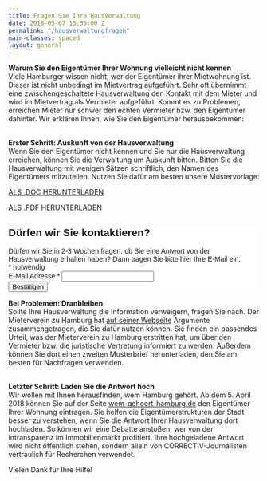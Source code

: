 ```yaml
---
title: Fragen Sie Ihre Hausverwaltung
date: 2018-03-07 15:55:00 Z
permalink: "/hausverwaltungfragen"
main-classes: spaced
layout: general
---
```


**Warum Sie den Eigentümer Ihrer Wohnung vielleicht nicht kennen**<br>
Viele Hamburger wissen nicht, wer der Eigentümer ihrer Mietwohnung ist. Dieser ist nicht unbedingt im Mietvertrag aufgeführt. Sehr oft übernimmt eine zwischengeschaltete Hausverwaltung den Kontakt mit dem Mieter und wird im Mietvertrag als Vermieter aufgeführt. Kommt es zu Problemen, erreichen Mieter nur schwer den echten Vermieter bzw. den Eigentümer dahinter. 
Wir erklären Ihnen, wie Sie den Eigentümer herausbekommen:<br><br>


**Erster Schritt: Auskunft von der Hausverwaltung**<br>
Wenn Sie den Eigentümer nicht kennen und Sie nur die Hausverwaltung erreichen, können Sie die Verwaltung um Auskunft bitten. Bitten Sie die Hausverwaltung mit wenigen Sätzen schriftlich, den Namen des Eigentümers mitzuteilen. Nutzen Sie dafür am besten unsere Mustervorlage:

[ALS .DOC HERUNTERLADEN](/uploads/Mustervorlage_Hausverwaltung.doc)

[ALS .PDF HERUNTERLADEN](/uploads/Mustervorlage_Hausverwaltung.pdf)

<!-- Begin MailChimp Signup Form -->
<link href="//cdn-images.mailchimp.com/embedcode/classic-10_7.css" rel="stylesheet" type="text/css">
<style type="text/css">
	#mc_embed_signup{background:#fff; clear:left; font:14px Helvetica,Arial,sans-serif; }
	/* Add your own MailChimp form style overrides in your site stylesheet or in this style block.
	   We recommend moving this block and the preceding CSS link to the HEAD of your HTML file. */
</style>
<div id="mc_embed_signup">
<form action="https://correctiv.us12.list-manage.com/subscribe/post?u=74b23e1b0af8c36eb217e01c1&amp;id=4a8c81f17b" method="post" id="mc-embedded-subscribe-form" name="mc-embedded-subscribe-form" class="validate" target="_blank" novalidate>
    <div id="mc_embed_signup_scroll">
	<h2>Dürfen wir Sie kontaktieren?</h2>
          Dürfen wir Sie in 2-3 Wochen fragen, ob Sie eine Antwort von der Hausverwaltung erhalten haben? Dann tragen Sie bitte hier Ihre E-Mail ein:
<div class="indicates-required"><span class="asterisk">*</span> notwendig</div>
<div class="mc-field-group">
	<label for="mce-EMAIL">E-Mail Adresse  <span class="asterisk">*</span>
</label>
	<input type="email" value="" name="EMAIL" class="required email" id="mce-EMAIL">
</div>
	<div id="mce-responses" class="clear">
		<div class="response" id="mce-error-response" style="display:none"></div>
		<div class="response" id="mce-success-response" style="display:none"></div>
	</div>    <!-- real people should not fill this in and expect good things - do not remove this or risk form bot signups-->
    <div style="position: absolute; left: -5000px;" aria-hidden="true"><input type="text" name="b_74b23e1b0af8c36eb217e01c1_4a8c81f17b" tabindex="-1" value=""></div>
    <div class="clear"><input type="submit" value="Bestätigen" name="subscribe" id="mc-embedded-subscribe" class="button"></div>
    </div>
</form>
</div>
<script type='text/javascript' src='//s3.amazonaws.com/downloads.mailchimp.com/js/mc-validate.js'></script><script type='text/javascript'>(function($) {window.fnames = new Array(); window.ftypes = new Array();fnames[0]='EMAIL';ftypes[0]='email';}(jQuery));var $mcj = jQuery.noConflict(true);</script>
<!--End mc_embed_signup--> 

**Bei Problemen: Dranbleiben**<br>
Sollte Ihre Hausverwaltung die Information verweigern, fragen Sie nach. Der Mieterverein zu Hamburg hat [auf seiner Webseite](https://www.mieterverein-hamburg.de/de/aktuelles/meldungen/meldung/wer-ist-mein-vermieter-wem-gehoert-meine-mietwohnung/index.html) Argumente zusammengetragen, die Sie dafür nutzen können. Sie finden ein passendes Urteil, was der Mieterverein zu Hamburg erstritten hat, um über den Vermieter bzw. die juristische Vertretung informiert zu werden. Außerdem können Sie dort einen zweiten Musterbrief herunterladen, den Sie am besten für Nachfragen verwenden.
<br><br>

**Letzter Schritt: Laden Sie die Antwort hoch**<br>
Wir wollen mit Ihnen herausfinden, wem Hamburg gehört. Ab dem 5. April 2018 können Sie auf der Seite [wem-gehoert-hamburg.de](https://wem-gehoert-hamburg.de/) den Eigentümer Ihrer Wohnung eintragen. Sie helfen die Eigentümerstrukturen der Stadt besser zu verstehen, wenn Sie die Antwort Ihrer Hausverwaltung dort hochladen. So können wir eine Debatte anstoßen, wer von der Intransparenz im Immobilienmarkt profitiert. Ihre hochgeladene Antwort wird nicht öffentlich stehen, sondern allein von CORRECTIV-Journalisten vertraulich für Recherchen verwendet. 

Vielen Dank für Ihre Hilfe!